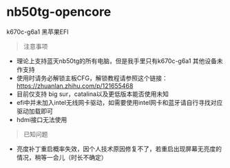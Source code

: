 # nb50tg-opencore
k670c-g6a1 黑苹果EFI

> 注意事项

* 理论上支持蓝天nb50tg的所有电脑，但是我手里只有k670c-g6a1 其他设备未作支持
* 使用时请务必解锁主板CFG，解锁教程请参照这个链接：https://zhuanlan.zhihu.com/p/121655468
* 目前仅支持 big sur，catalina以及更低版本能否使用未知
* efi中并未加入intel无线网卡驱动，如需要使用intel网卡和蓝牙请自行寻找对应驱动加载即可
* hdmi接口无法使用

> 已知问题

* 亮度补丁重启概率失效，因个人技术原因修复不了，若重启出现屏幕无亮度的情况，稍等一会儿（时长不确定）